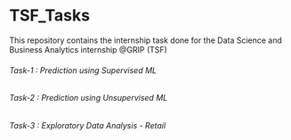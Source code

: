# TSF_Tasks
This repository contains the internship task done for the Data Science and Business Analytics internship @GRIP (TSF) 

###### Task-1 : Prediction using Supervised ML 
###### Task-2 : Prediction using Unsupervised ML
###### Task-3 : Exploratory Data Analysis - Retail


